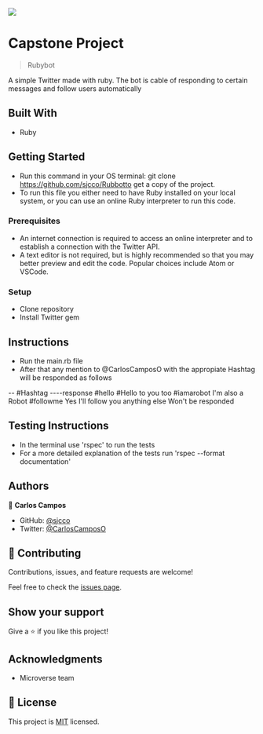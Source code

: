 ![](https://img.shields.io/badge/Microverse-blueviolet)

# Capstone Project

> Rubybot

A simple Twitter made with ruby. The bot is cable of responding to certain messages and follow users automatically

## Built With

- Ruby

## Getting Started

- Run this command in your OS terminal: git clone https://github.com/sjcco/Rubbotto get a copy of the project.
- To run this file you either need to have Ruby installed on your local system, or you can use an online Ruby interpreter to run this code.

### Prerequisites

- An internet connection is required to access an online interpreter and to establish a connection with the Twitter API.
- A text editor is not required, but is highly recommended so that you may better preview and edit the code. Popular choices include Atom or VSCode.

### Setup

- Clone repository
- Install Twitter gem

## Instructions

- Run the main.rb file
- After that any mention to @CarlosCamposO with the appropiate Hashtag will be responded as follows

-- #Hashtag ----response
#hello #Hello to you too
#iamarobot I'm also a Robot
#followme Yes I'll follow you
anything else Won't be responded

## Testing Instructions

- In the terminal use 'rspec' to run the tests
- For a more detailed explanation of the tests run 'rspec --format documentation'

## Authors

👤 **Carlos Campos**

- GitHub: [@sjcco](https://github.com/sjcco)
- Twitter: [@CarlosCamposO](https://twitter.com/CarlosCamposO)

## 🤝 Contributing

Contributions, issues, and feature requests are welcome!

Feel free to check the [issues page](https://github.com/sjcco).

## Show your support

Give a ⭐️ if you like this project!

## Acknowledgments

- Microverse team

## 📝 License

This project is [MIT](lic.url) licensed.

